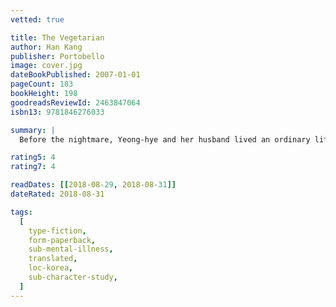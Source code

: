 ```yaml
---
vetted: true

title: The Vegetarian
author: Han Kang
publisher: Portobello
image: cover.jpg
dateBookPublished: 2007-01-01
pageCount: 183
bookHeight: 198
goodreadsReviewId: 2463847064
isbn13: 9781846276033

summary: |
  Before the nightmare, Yeong-hye and her husband lived an ordinary life. But when splintering, blood-soaked images start haunting her thoughts, Yeong-hye decides to purge her mind and renounce eating meat. In a country where societal mores are strictly obeyed, Yeong-hye's decision to embrace a more “plant-like” existence is a shocking act of subversion. And as her passive rebellion manifests in ever more extreme and frightening forms, scandal, abuse, and estrangement begin to send Yeong-hye spiralling deep into the spaces of her fantasy.

rating5: 4
rating7: 4

readDates: [[2018-08-29, 2018-08-31]]
dateRated: 2018-08-31

tags:
  [
    type-fiction,
    form-paperback,
    sub-mental-illness,
    translated,
    loc-korea,
    sub-character-study,
  ]
---
```

